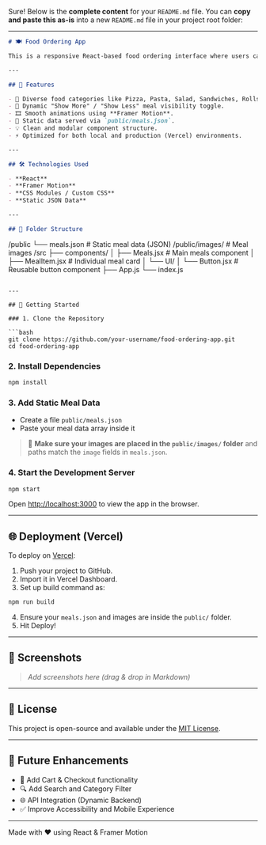 Sure! Below is the **complete content** for your `README.md` file. You can **copy and paste this as-is** into a new `README.md` file in your project root folder:

---

```md
# 🍽️ Food Ordering App

This is a responsive React-based food ordering interface where users can browse various meal items and dynamically load more content with a "Show More / Show Less" toggle. The meal data is loaded from a static JSON file for easy deployment and scalability.

---

## 🔧 Features

- 🍕 Diverse food categories like Pizza, Pasta, Salad, Sandwiches, Rolls, etc.
- 👀 Dynamic "Show More" / "Show Less" meal visibility toggle.
- 🎞️ Smooth animations using **Framer Motion**.
- 📁 Static data served via `public/meals.json`.
- 💡 Clean and modular component structure.
- ⚡ Optimized for both local and production (Vercel) environments.

---

## 🛠️ Technologies Used

- **React**
- **Framer Motion**
- **CSS Modules / Custom CSS**
- **Static JSON Data**

---

## 📁 Folder Structure

```

/public
└── meals.json             # Static meal data (JSON)
/public/images/              # Meal images
/src
├── components/
│   ├── Meals.jsx          # Main meals component
│   ├── MealItem.jsx       # Individual meal card
│   └── UI/
│       └── Button.jsx     # Reusable button component
├── App.js
└── index.js

````

---

## 🚀 Getting Started

### 1. Clone the Repository

```bash
git clone https://github.com/your-username/food-ordering-app.git
cd food-ordering-app
````

### 2. Install Dependencies

```bash
npm install
```

### 3. Add Static Meal Data

* Create a file `public/meals.json`
* Paste your meal data array inside it

> 📌 **Make sure your images are placed in the `public/images/` folder** and paths match the `image` fields in `meals.json`.

### 4. Start the Development Server

```bash
npm start
```

Open [http://localhost:3000](http://localhost:3000) to view the app in the browser.

---

## 🌐 Deployment (Vercel)

To deploy on [Vercel](https://vercel.com):

1. Push your project to GitHub.
2. Import it in Vercel Dashboard.
3. Set up build command as:

```bash
npm run build
```

4. Ensure your `meals.json` and images are inside the `public/` folder.
5. Hit Deploy!

---

## 📸 Screenshots

> *Add screenshots here (drag & drop in Markdown)*

---

## 📄 License

This project is open-source and available under the [MIT License](LICENSE).

---

## 🧠 Future Enhancements

* 🛒 Add Cart & Checkout functionality
* 🔍 Add Search and Category Filter
* 🌐 API Integration (Dynamic Backend)
* ✅ Improve Accessibility and Mobile Experience

---

Made with ❤️ using React & Framer Motion

```

